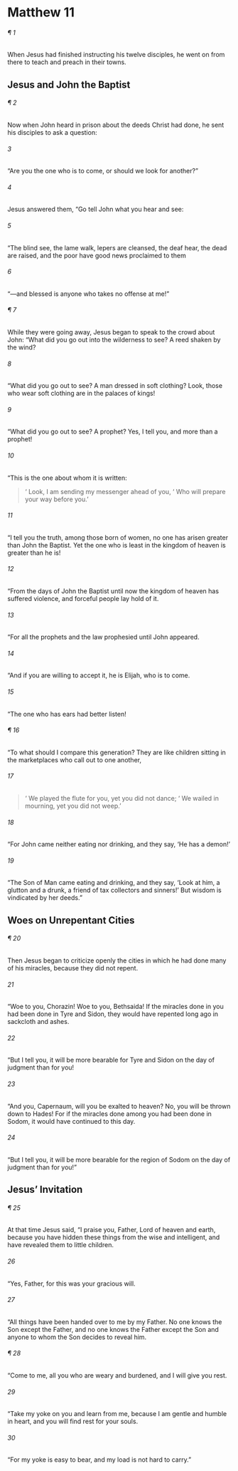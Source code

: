 # Matthew 11
###### ¶ 1
When Jesus had finished instructing his twelve disciples, he went on from there to teach and preach in their towns.
## Jesus and John the Baptist
###### ¶ 2
Now when John heard in prison about the deeds Christ had done, he sent his disciples to ask a question:
###### 3
“Are you the one who is to come, or should we look for another?”
###### 4
Jesus answered them, “Go tell John what you hear and see:
###### 5
“The blind see, the lame walk, lepers are cleansed, the deaf hear, the dead are raised, and the poor have good news proclaimed to them
###### 6
“—and blessed is anyone who takes no offense at me!”
###### ¶ 7
While they were going away, Jesus began to speak to the crowd about John: “What did you go out into the wilderness to see? A reed shaken by the wind?
###### 8
“What did you go out to see? A man dressed in soft clothing? Look, those who wear soft clothing are in the palaces of kings!
###### 9
“What did you go out to see? A prophet? Yes, I tell you, and more than a prophet!
###### 10
“This is the one about whom it is written:
>  ‘ Look, I am sending my messenger ahead of you,
>  ‘ Who will prepare your way before you.’
###### 11
“I tell you the truth, among those born of women, no one has arisen greater than John the Baptist. Yet the one who is least in the kingdom of heaven is greater than he is!
###### 12
“From the days of John the Baptist until now the kingdom of heaven has suffered violence, and forceful people lay hold of it.
###### 13
“For all the prophets and the law prophesied until John appeared.
###### 14
“And if you are willing to accept it, he is Elijah, who is to come.
###### 15
“The one who has ears had better listen!
###### ¶ 16
“To what should I compare this generation? They are like children sitting in the marketplaces who call out to one another,
###### 17
>  ‘ We played the flute for you, yet you did not dance;
>  ‘ We wailed in mourning, yet you did not weep.’
###### 18
“For John came neither eating nor drinking, and they say, ‘He has a demon!’
###### 19
“The Son of Man came eating and drinking, and they say, ‘Look at him, a glutton and a drunk, a friend of tax collectors and sinners!’ But wisdom is vindicated by her deeds.”
## Woes on Unrepentant Cities
###### ¶ 20
Then Jesus began to criticize openly the cities in which he had done many of his miracles, because they did not repent.
###### 21
“Woe to you, Chorazin! Woe to you, Bethsaida! If the miracles done in you had been done in Tyre and Sidon, they would have repented long ago in sackcloth and ashes.
###### 22
“But I tell you, it will be more bearable for Tyre and Sidon on the day of judgment than for you!
###### 23
“And you, Capernaum, will you be exalted to heaven? No, you will be thrown down to Hades! For if the miracles done among you had been done in Sodom, it would have continued to this day.
###### 24
“But I tell you, it will be more bearable for the region of Sodom on the day of judgment than for you!”
## Jesus’ Invitation
###### ¶ 25
At that time Jesus said, “I praise you, Father, Lord of heaven and earth, because you have hidden these things from the wise and intelligent, and have revealed them to little children.
###### 26
“Yes, Father, for this was your gracious will.
###### 27
“All things have been handed over to me by my Father. No one knows the Son except the Father, and no one knows the Father except the Son and anyone to whom the Son decides to reveal him.
###### ¶ 28
“Come to me, all you who are weary and burdened, and I will give you rest.
###### 29
“Take my yoke on you and learn from me, because I am gentle and humble in heart, and you will find rest for your souls.
###### 30
“For my yoke is easy to bear, and my load is not hard to carry.”
